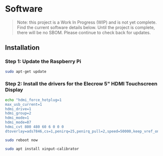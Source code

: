 # Software

> Note: this project is a Work In Progress (WIP) and is not yet complete. Find the current software details below. Until the project is complete, there will be no SBOM. Please continue to check back for updates.

## Installation

### Step 1: Update the Raspberry Pi

```bash
sudo apt-get update
```

### Step 2: Install the drivers for the Elecrow 5" HDMI Touchscreen Display

```bash
echo "hdmi_force_hotplug=1
max_usb_current=1
hdmi_drive=1
hdmi_group=2
hdmi_mode=1
hdmi_mode=87
hdmi_cvt 800 480 60 6 0 0 0
dtoverlay=ads7846,cs=1,penirq=25,penirq_pull=2,speed=50000,keep_vref_on=0,swapxy=0, pmax=255,xohms=150,xmin=200,xmax=3900,ymin=200,ymax=3900 display_rotate=0" | sudo tee -a /boot/config.txt
```
```bash
sudo reboot now
```
```bash
sudo apt install xinput-calibrator
```
